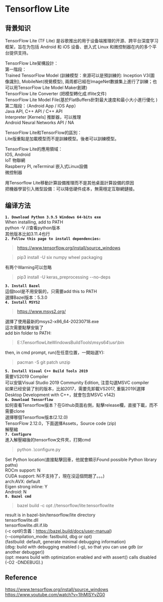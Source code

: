 # Tensorflow Lite

## 背景知识
TensorFlow Lite (TF Lite) 是谷歌推出的用于设备端推理的开源、跨平台深度学习框架，旨在为包括 Android 和 iOS 设备、嵌入式 Linux 和微控制器在内的多个平台提供支持。

TensorFlow Lite架構設計：  
第一階段：  
Trained TensorFlow Model (訓練模型：來源可以是預訓練的: Inception V3(圖像識別), MobileNet(視覺模型), 兩周都已經在ImageNet數據集上進行了訓練；也可以用TensorFlow Lite Model Maker創建)  
TensorFlow Lite Converter (把模型轉化成.tflite文件)  
TensorFlow Lite Model File(基於FlatBuffers針對最大速度和最小大小進行優化 )  
第二階段：（Android App / IOS App）  
Java API, C++ API / C++ API  
Interpreter [Kernels] 推斷器，可以推理  
Android Neural Networks API / NA  

TensorFlow Lite和TensorFlow的區別：  
Lite版重點是加載模型而不是訓練模型。後者可以訓練模型。  

TensorFlow Lite的應用領域：  
IOS, Android  
IoT 物聯網  
Raspberry PI, reTerminal 嵌入式Linux設備  
微控制器  

用Tensorflow Lite移動計算設備推理而不是其他桌面計算設備的原因  
把機器學習引入微型設備：可以降低硬件成本，無需穩定互聯網鏈接。  


## 编译方法
**`1. Download Python 3.9.5 Windows 64-bits exe`**  
When installing, add to PATH  
python -V //查看python版本  
其他版本比如3.11.4也行  
**`2. Follow this page to install dependencies:`**  
> https://www.tensorflow.org/install/source_windows  

> pip3 install -U six numpy wheel packaging  

有两个Warning可以忽略  
> pip3 install -U keras_preprocessing --no-deps  

**`3. Install Bazel`**  
這個tool是不用安裝的，只需要add this to PATH  
選擇Bazel版本：5.3.0  
**`4. Install MSYS2`**  
> https://www.msys2.org/  

選擇了使用最新的msys2-x86_64-20230718.exe  
這次需要點擊安裝了  
add bin folder to PATH:   
> E:\TensorflowLiteWindowsBuildTools\msys64\usr\bin  

then, in cmd prompt, run(在任意位置，一開始選Y):  
> pacman -S git patch unzip  

**`5. Install Visual C++ Build Tools 2019`**  
需要VS2019 Compiler  
可以安裝Visual Studio 2019 Community Edition, 注意勾選MSVC compiler  
如果已经安装了别的版本，比如2017，需要先卸載VS2017, 重裝2019(選擇Desktop Development with C++，就會包含MSVC v142)  
**`6. Download Tensorflow`**  
如何查看Tensorflow版本？在Github頁面右側，點擊release欄，直接下載，而不需要clone  
選擇哪個Tensorflow版本(2.12.0)  
TensorFlow 2.12.0，下面選擇Assets，Source code (zip)  
解壓縮  
**`7. Configure`**  
進入解壓縮後的tensorflow文件夾，打開cmd  
> python .\configure.py  

Set Python location(直接點擊回車，他就會顯示Found possible Python library paths)  
ROCm support: N  
CUDA support: N(不支持了，現在沒這個問題了。。。)  
arch:AVX: default  
Eigen strong inline: Y  
Android: N  
**`8. Bazel cmd`**  
> bazel build -c opt //tensorflow/lite:tensorflowlite  

result is in bazel-bin/tensorflow/lite directory  
tensorflowlite.dll  
tensorflowlite.dll.if.lib  
(-c opt的含義：https://bazel.build/docs/user-manual)  
(--compilation_mode: fastbuild, dbg or opt)  
(fastbuild: default, generate minimal debugging information)  
(dbg: build with debugging enabled (-g), so that you can use gdb (or another debugger))  
(opt: means build with optimization enabled and with assert() calls disabled (-O2 -DNDEBUG).)  



## Reference
https://www.tensorflow.org/install/source_windows  
https://www.youtube.com/watch?v=1IhMISYvZG0  





